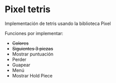 # Pixel tetris
Implementación de tetris usando la biblioteca Pixel

Funciones por implementar:

- ~~Colores~~
- ~~Siguientes 3 piezas~~
- Mostrar puntuación
- Perder
- Guapear
- Menú
- Mostrar Hold Piece
